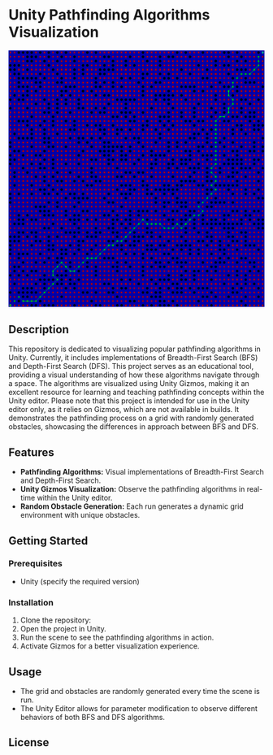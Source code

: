 # Unity Pathfinding Algorithms Visualization

![Example Image](https://github.com/Silent0Wings/Unity-Pathfinders-Visualized/blob/main/ScreenShot/BFS%20(0).png)

## Description
This repository is dedicated to visualizing popular pathfinding algorithms in Unity. Currently, it includes implementations of Breadth-First Search (BFS) and Depth-First Search (DFS). This project serves as an educational tool, providing a visual understanding of how these algorithms navigate through a space. The algorithms are visualized using Unity Gizmos, making it an excellent resource for learning and teaching pathfinding concepts within the Unity editor. Please note that this project is intended for use in the Unity editor only, as it relies on Gizmos, which are not available in builds. It demonstrates the pathfinding process on a grid with randomly generated obstacles, showcasing the differences in approach between BFS and DFS.

## Features
- **Pathfinding Algorithms:** Visual implementations of Breadth-First Search and Depth-First Search.
- **Unity Gizmos Visualization:** Observe the pathfinding algorithms in real-time within the Unity editor.
- **Random Obstacle Generation:** Each run generates a dynamic grid environment with unique obstacles.

## Getting Started
### Prerequisites
- Unity (specify the required version)

### Installation
1. Clone the repository:
2. Open the project in Unity.
3. Run the scene to see the pathfinding algorithms in action.
4. Activate Gizmos for a better visualization experience.

## Usage
- The grid and obstacles are randomly generated every time the scene is run.
- The Unity Editor allows for parameter modification to observe different behaviors of both BFS and DFS algorithms.

## License
